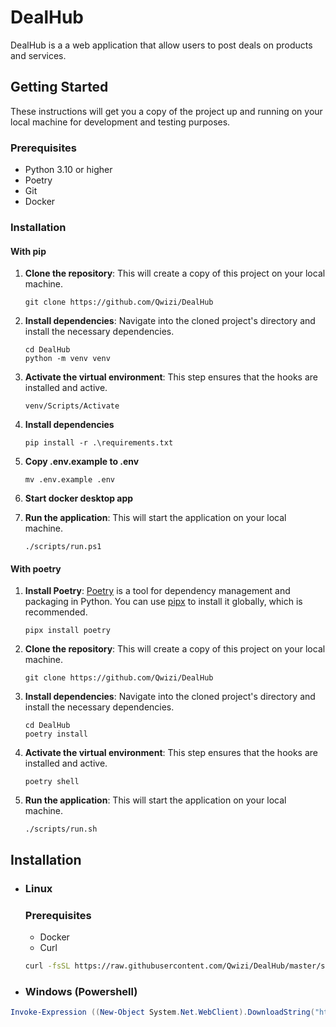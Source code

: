 # DealHub

DealHub is a a web application that allow users to post deals on products and services.

## Getting Started

These instructions will get you a copy of the project up and running on your local machine for development and testing
purposes.

### Prerequisites

- Python 3.10 or higher
- Poetry
- Git
- Docker

### Installation

#### With pip

1. **Clone the repository**: This will create a copy of this project on your local machine.

    ```shell
    git clone https://github.com/Qwizi/DealHub
    ```

3. **Install dependencies**: Navigate into the cloned project's directory and install the necessary dependencies.

    ```shell
   cd DealHub
   python -m venv venv
    ```

4. **Activate the virtual environment**: This step ensures that the hooks are installed and
   active.

    ```shell
    venv/Scripts/Activate
    ```
5. **Install dependencies**
   ```shell
   pip install -r .\requirements.txt
   ```

6. **Copy .env.example to .env**
    ```shell
    mv .env.example .env
    ```
7. **Start docker desktop app**
8. **Run the application**: This will start the application on your local machine.

    ```shell
    ./scripts/run.ps1
    ```


#### With poetry

1. **Install Poetry**: [Poetry](https://python-poetry.org/docs/#installation) is a tool for dependency management and
   packaging in Python. You can use [pipx](https://pipx.pypa.io/stable/installation/) to install it globally, which is
   recommended.

    ```shell
    pipx install poetry
    ```

2. **Clone the repository**: This will create a copy of this project on your local machine.

    ```shell
    git clone https://github.com/Qwizi/DealHub
    ```

3. **Install dependencies**: Navigate into the cloned project's directory and install the necessary dependencies.

    ```shell
   cd DealHub
   poetry install
    ```

4. **Activate the virtual environment**: This step ensures that the hooks are installed and
   active.

    ```shell
    poetry shell
    ```
5. **Run the application**: This will start the application on your local machine.

    ```shell
    ./scripts/run.sh
    ```

## Installation

- ### Linux
   ### Prerequisites
  - Docker
  - Curl

   ```bash
   curl -fsSL https://raw.githubusercontent.com/Qwizi/DealHub/master/scripts/install.sh | bash
   ```

- ### Windows (Powershell)

```powershell
Invoke-Expression ((New-Object System.Net.WebClient).DownloadString("https://raw.githubusercontent.com/Qwizi/DealHub/master/scripts/install.ps1"))
```
